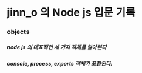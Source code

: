 # jinn_o 의 Node js 입문 기록

### objects

##### node js 의 대표적인 세 가지 객체를 알아본다

##### console, process, exports 객체가 포함된다.
